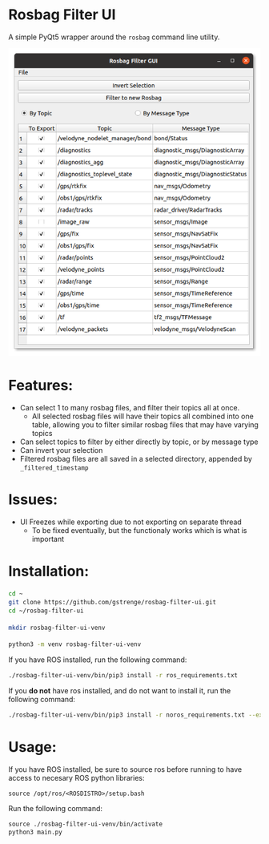 # Rosbag Filter UI
A simple PyQt5 wrapper around the `rosbag` command line utility.

![Image of UI](./img/demo.png)

# Features:
- Can select 1 to many rosbag files, and filter their topics all at once.
    - All selected rosbag files will have their topics all combined into one table, allowing you to filter similar rosbag files that may have varying topics
- Can select topics to filter by either directly by topic, or by message type
- Can invert your selection
- Filtered rosbag files are all saved in a selected directory, appended by `_filtered_timestamp`

# Issues:
- UI Freezes while exporting due to not exporting on separate thread
    - To be fixed eventually, but the functionaly works which is what is important

# Installation:

```bash
cd ~
git clone https://github.com/gstrenge/rosbag-filter-ui.git
cd ~/rosbag-filter-ui

mkdir rosbag-filter-ui-venv

python3 -m venv rosbag-filter-ui-venv
```

If you have ROS installed, run the following command:

```bash
./rosbag-filter-ui-venv/bin/pip3 install -r ros_requirements.txt 
```

If you **do not** have ros installed, and do not want to install it, run the following command:
```bash
./rosbag-filter-ui-venv/bin/pip3 install -r noros_requirements.txt --extra-index-url https://rospypi.github.io/simple/ 
```


# Usage:
If you have ROS installed, be sure to source ros before running to have access to necesary ROS python libraries:
```
source /opt/ros/<ROSDISTRO>/setup.bash
```

Run the following command:
```
source ./rosbag-filter-ui-venv/bin/activate
python3 main.py
```
